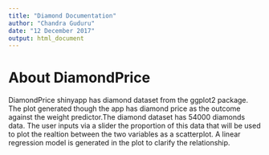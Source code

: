 ```yaml
---
title: "Diamond Documentation"
author: "Chandra Guduru"
date: "12 December 2017"
output: html_document
---
```

# About DiamondPrice
DiamondPrice shinyapp has diamond dataset from the ggplot2 package. The plot generated though the app has diamond price as the outcome against the weight predictor.The diamond dataset has 54000 diamonds data. The user inputs via a slider the proportion of this data that will be used to plot the realtion between the two variables as a scatterplot. A linear regression model is generated in the plot to clarify the relationship. 



